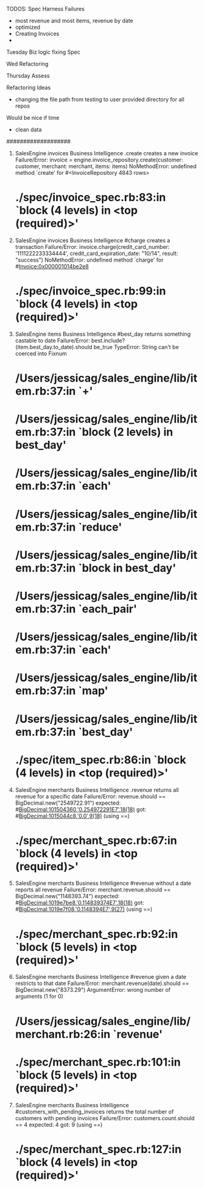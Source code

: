 TODOS:
Spec Harness Failures
- most revenue and most items, revenue by date
- optimized
- Creating Invoices
-

Tuesday
Biz logic
fixing Spec

Wed
Refactoring

Thursday
Assess

Refactoring Ideas
- changing the file path from testing to user provided directory for all repos

Would be nice if time
- clean data

###################
  1) SalesEngine invoices Business Intelligence .create creates a new invoice
     Failure/Error: invoice = engine.invoice_repository.create(customer: customer, merchant: merchant, items: items)
     NoMethodError:
       undefined method `create' for #<InvoiceRepository 4843 rows>
     # ./spec/invoice_spec.rb:83:in `block (4 levels) in <top (required)>'

  2) SalesEngine invoices Business Intelligence #charge creates a transaction
     Failure/Error: invoice.charge(credit_card_number: '1111222233334444',  credit_card_expiration_date: "10/14", result: "success")
     NoMethodError:
       undefined method `charge' for #<Invoice:0x000001014be2e8>
     # ./spec/invoice_spec.rb:99:in `block (4 levels) in <top (required)>'

  3) SalesEngine items Business Intelligence #best_day returns something castable to date
     Failure/Error: best.include?(item.best_day.to_date).should be_true
     TypeError:
       String can't be coerced into Fixnum
     # /Users/jessicag/sales_engine/lib/item.rb:37:in `+'
     # /Users/jessicag/sales_engine/lib/item.rb:37:in `block (2 levels) in best_day'
     # /Users/jessicag/sales_engine/lib/item.rb:37:in `each'
     # /Users/jessicag/sales_engine/lib/item.rb:37:in `reduce'
     # /Users/jessicag/sales_engine/lib/item.rb:37:in `block in best_day'
     # /Users/jessicag/sales_engine/lib/item.rb:37:in `each_pair'
     # /Users/jessicag/sales_engine/lib/item.rb:37:in `each'
     # /Users/jessicag/sales_engine/lib/item.rb:37:in `map'
     # /Users/jessicag/sales_engine/lib/item.rb:37:in `best_day'
     # ./spec/item_spec.rb:86:in `block (4 levels) in <top (required)>'

  4) SalesEngine merchants Business Intelligence .revenue returns all revenue for a specific date
     Failure/Error: revenue.should == BigDecimal.new("2549722.91")
       expected: #<BigDecimal:101504360,'0.254972291E7',18(18)>
            got: #<BigDecimal:1015044c8,'0.0',9(18)> (using ==)
     # ./spec/merchant_spec.rb:67:in `block (4 levels) in <top (required)>'

  5) SalesEngine merchants Business Intelligence #revenue without a date reports all revenue
     Failure/Error: merchant.revenue.should == BigDecimal.new("1148393.74")
       expected: #<BigDecimal:1019e7be8,'0.114839374E7',18(18)>
            got: #<BigDecimal:1019e7f08,'0.1148394E7',9(27)> (using ==)
     # ./spec/merchant_spec.rb:92:in `block (5 levels) in <top (required)>'

  6) SalesEngine merchants Business Intelligence #revenue given a date restricts to that date
     Failure/Error: merchant.revenue(date).should == BigDecimal.new("8373.29")
     ArgumentError:
       wrong number of arguments (1 for 0)
     # /Users/jessicag/sales_engine/lib/merchant.rb:26:in `revenue'
     # ./spec/merchant_spec.rb:101:in `block (5 levels) in <top (required)>'

  7) SalesEngine merchants Business Intelligence #customers_with_pending_invoices returns the total number of customers with pending invoices
     Failure/Error: customers.count.should == 4
       expected: 4
            got: 9 (using ==)
     # ./spec/merchant_spec.rb:127:in `block (4 levels) in <top (required)>'
